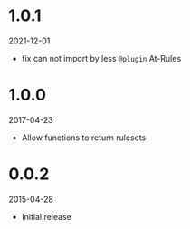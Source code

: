 # 1.0.1

2021-12-01
- fix can not import by less `@plugin` At-Rules

# 1.0.0

2017-04-23
 - Allow functions to return rulesets

# 0.0.2

2015-04-28
 - Initial release

